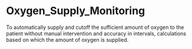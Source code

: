 # Oxygen_Supply_Monitoring
 To automatically supply and cutoff the sufficient amount of oxygen to the patient without manual intervention and accuracy in intervals, calculations based on which the amount of oxygen is supplied.

